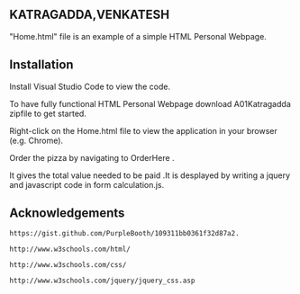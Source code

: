 ## KATRAGADDA,VENKATESH

 "Home.html" file is an example of a simple HTML Personal Webpage.

## Installation

 Install Visual Studio Code to view the code.

 To have fully functional HTML Personal Webpage download A01Katragadda zipfile to get started.

 Right-click on the Home.html file to view the application in your browser (e.g. Chrome).

 Order the pizza by navigating to OrderHere .

 It gives the total value needed to be paid .It is desplayed by writing a jquery and javascript code in form calculation.js.

 

## Acknowledgements

    https://gist.github.com/PurpleBooth/109311bb0361f32d87a2.

    http://www.w3schools.com/html/

    http://www.w3schools.com/css/

    http://www.w3schools.com/jquery/jquery_css.asp
    
    